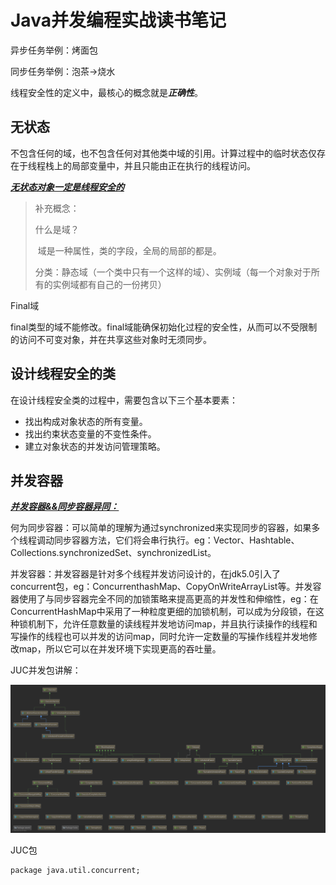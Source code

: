 # Java并发编程实战读书笔记

异步任务举例：烤面包

同步任务举例：泡茶->烧水

线程安全性的定义中，最核心的概念就是***正确性***。

## 无状态

不包含任何的域，也不包含任何对其他类中域的引用。计算过程中的临时状态仅存在于线程栈上的局部变量中，并且只能由正在执行的线程访问。

<u>***无状态对象一定是线程安全的***</u>

> 补充概念：
>
> 什么是域？
>
> ​        域是一种属性，类的字段，全局的局部的都是。
>
> ​        分类：静态域（一个类中只有一个这样的域）、实例域（每一个对象对于所有的实例域都有自己的一份拷贝）

Final域

final类型的域不能修改。final域能确保初始化过程的安全性，从而可以不受限制的访问不可变对象，并在共享这些对象时无须同步。



## 设计线程安全的类

在设计线程安全类的过程中，需要包含以下三个基本要素：

- 找出构成对象状态的所有变量。
- 找出约束状态变量的不变性条件。
- 建立对象状态的并发访问管理策略。



## 并发容器

<u>***并发容器&&同步容器异同：***</u>

何为同步容器：可以简单的理解为通过synchronized来实现同步的容器，如果多个线程调动同步容器方法，它们将会串行执行。eg：Vector、Hashtable、Collections.synchronizedSet、synchronizedList。

并发容器：并发容器是针对多个线程并发访问设计的，在jdk5.0引入了concurrent包，eg：ConcurrenthashMap、CopyOnWriteArrayList等。并发容器使用了与同步容器完全不同的加锁策略来提高更高的并发性和伸缩性，eg：在ConcurrentHashMap中采用了一种粒度更细的加锁机制，可以成为分段锁，在这种锁机制下，允许任意数量的读线程并发地访问map，并且执行读操作的线程和写操作的线程也可以并发的访问map，同时允许一定数量的写操作线程并发地修改map，所以它可以在并发环境下实现更高的吞吐量。







JUC并发包讲解：

![JUC](https://github.com/Shengliannan/JDK_Learning/blob/master/img/Package%20concurrent.png?raw=true)

JUC包

```
package java.util.concurrent;
```

